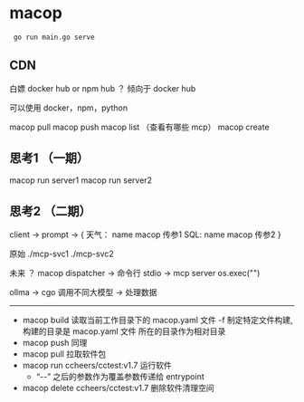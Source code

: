 # macop

```bash
 go run main.go serve
```

## CDN
白嫖 docker hub or npm hub ？
倾向于 docker hub

可以使用 docker，npm，python

macop pull
macop push
macop list （查看有哪些 mcp）
macop create

## 思考1 （一期）
macop run server1
macop run server2


## 思考2 （二期）
client -> prompt -> {
 天气： name macop 传参1
 SQL:  name macop 传参2
}


原始 ./mcp-svc1 ./mcp-svc2

未来 ？
macop dispatcher -> 命令行 stdio -> mcp server
os.exec("")

ollma -> cgo 调用不同大模型 -> 处理数据

-----
- macop build 读取当前工作目录下的 macop.yaml 文件 -f 制定特定文件构建, 构建的目录是 macop.yaml 文件 所在的目录作为相对目录
- macop push 同理
- macop pull 拉取软件包
- macop run ccheers/cctest:v1.7 运行软件
  -  “--” 之后的参数作为覆盖参数传递给 entrypoint
- macop delete ccheers/cctest:v1.7 删除软件清理空间